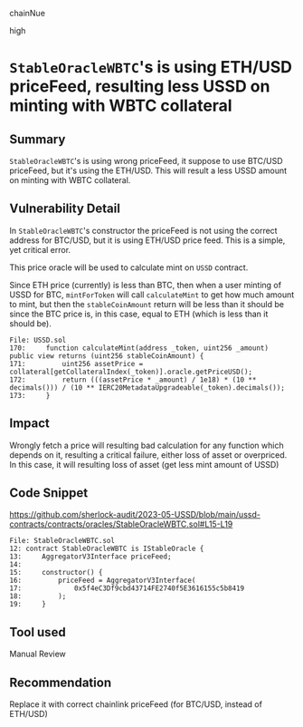 chainNue

high

# `StableOracleWBTC`'s is using ETH/USD priceFeed, resulting less USSD on minting with WBTC collateral

## Summary

`StableOracleWBTC`'s is using wrong priceFeed, it suppose to use BTC/USD priceFeed, but it's using the ETH/USD. This will result a less USSD amount on minting with WBTC collateral.

## Vulnerability Detail

In `StableOracleWBTC`'s constructor the priceFeed is not using the correct address for BTC/USD, but it is using ETH/USD price feed. This is a simple, yet critical error.

This price oracle will be used to calculate mint on `USSD` contract. 

Since ETH price (currently) is less than BTC, then when a user minting of USSD for BTC, `mintForToken` will call `calculateMint` to get how much amount to mint, but then the `stableCoinAmount` return will be less than it should be since the BTC price is, in this case, equal to ETH (which is less than it should be).

```solidity
File: USSD.sol
170:     function calculateMint(address _token, uint256 _amount) public view returns (uint256 stableCoinAmount) {
171:         uint256 assetPrice = collateral[getCollateralIndex(_token)].oracle.getPriceUSD();
172:         return (((assetPrice * _amount) / 1e18) * (10 ** decimals())) / (10 ** IERC20MetadataUpgradeable(_token).decimals());
173:     }
``` 

## Impact

Wrongly fetch a price will resulting bad calculation for any function which depends on it, resulting a critical failure, either loss of asset or overpriced. In this case, it will resulting loss of asset (get less mint amount of USSD)

## Code Snippet

https://github.com/sherlock-audit/2023-05-USSD/blob/main/ussd-contracts/contracts/oracles/StableOracleWBTC.sol#L15-L19

```solidity
File: StableOracleWBTC.sol
12: contract StableOracleWBTC is IStableOracle {
13:     AggregatorV3Interface priceFeed;
14: 
15:     constructor() {
16:         priceFeed = AggregatorV3Interface(
17:             0x5f4eC3Df9cbd43714FE2740f5E3616155c5b8419
18:         );
19:     }
```

## Tool used

Manual Review

## Recommendation

Replace it with correct chainlink priceFeed (for BTC/USD, instead of ETH/USD)
